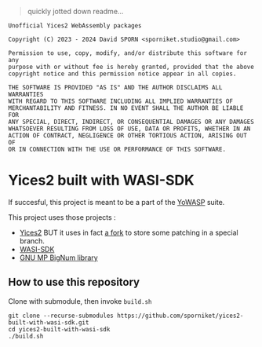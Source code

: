 > quickly jotted down readme...

```
Unofficial Yices2 WebAssembly packages

Copyright (C) 2023 - 2024 David SPORN <sporniket.studio@gmail.com>

Permission to use, copy, modify, and/or distribute this software for any
purpose with or without fee is hereby granted, provided that the above
copyright notice and this permission notice appear in all copies.

THE SOFTWARE IS PROVIDED "AS IS" AND THE AUTHOR DISCLAIMS ALL WARRANTIES
WITH REGARD TO THIS SOFTWARE INCLUDING ALL IMPLIED WARRANTIES OF
MERCHANTABILITY AND FITNESS. IN NO EVENT SHALL THE AUTHOR BE LIABLE FOR
ANY SPECIAL, DIRECT, INDIRECT, OR CONSEQUENTIAL DAMAGES OR ANY DAMAGES
WHATSOEVER RESULTING FROM LOSS OF USE, DATA OR PROFITS, WHETHER IN AN
ACTION OF CONTRACT, NEGLIGENCE OR OTHER TORTIOUS ACTION, ARISING OUT OF
OR IN CONNECTION WITH THE USE OR PERFORMANCE OF THIS SOFTWARE.

```

# Yices2 built with WASI-SDK

If succesful, this project is meant to be a part of the [YoWASP](http://yowasp.org/) suite.

This project uses those projects : 

* [Yices2](https://github.com/SRI-CSL/yices2) BUT it uses in fact [a fork](https://github.com/sporniket/yices2) to store some patching in a special branch.
* [WASI-SDK](https://github.com/WebAssembly/wasi-sdk)
* [GNU MP BigNum library](https://gmplib.org)

## How to use this repository

Clone with submodule, then invoke `build.sh`
```
git clone --recurse-submodules https://github.com/sporniket/yices2-built-with-wasi-sdk.git
cd yices2-built-with-wasi-sdk
./build.sh
```


